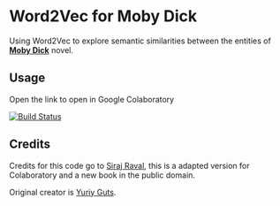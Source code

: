 # Word2Vec for Moby Dick

Using Word2Vec to explore semantic similarities between the entities of **[Moby Dick](https://en.wikipedia.org/wiki/Moby-Dick)** novel.


## Usage

Open the link to open in Google Colaboratory

[![Build Status](https://colab.research.google.com/assets/colab-badge.svg)](https://colab.research.google.com/github/SamLefebvre/word_vectors_moby_dick/blob/master/word_vectors_moby_dick.ipynb)

## Credits

Credits for this code go to [Siraj Raval](https://github.com/llSourcell/word_vectors_game_of_thrones-LIVE), this is a adapted version for Colaboratory and a new book in the public domain.

Original creator is [Yuriy Guts](https://github.com/YuriyGuts/thrones2vec).
